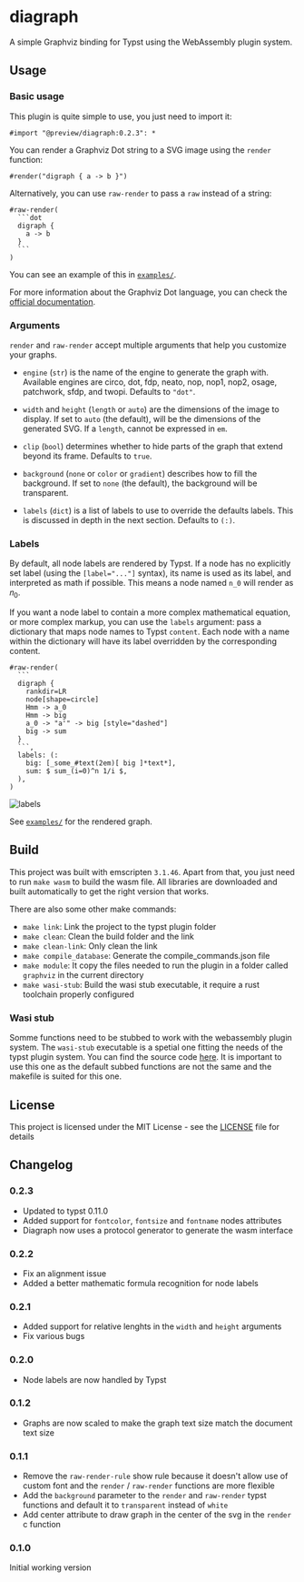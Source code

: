 # diagraph

A simple Graphviz binding for Typst using the WebAssembly plugin system.

## Usage

### Basic usage

<!--EXCLUDE-->
This plugin is quite simple to use, you just need to import it:

```typ
#import "@preview/diagraph:0.2.3": *
```
<!--END-->

You can render a Graphviz Dot string to a SVG image using the `render` function:

```typ
#render("digraph { a -> b }")
```

Alternatively, you can use `raw-render` to pass a `raw` instead of a string:

````typ
#raw-render(
  ```dot
  digraph {
    a -> b
  }
  ```
)
````

You can see an example of this in [`examples/`](https://github.com/Robotechnic/diagraph/tree/main/examples).

For more information about the Graphviz Dot language, you can check the [official documentation](https://graphviz.org/documentation/).

### Arguments

`render` and `raw-render` accept multiple arguments that help you customize your graphs.

- `engine` (`str`) is the name of the engine to generate the graph with. Available engines are circo, dot, fdp, neato, nop, nop1, nop2, osage, patchwork, sfdp, and twopi. Defaults to `"dot"`.

- `width` and `height` (`length` or `auto`) are the dimensions of the image to display. If set to `auto` (the default), will be the dimensions of the generated SVG. If a `length`, cannot be expressed in `em`.

- `clip` (`bool`) determines whether to hide parts of the graph that extend beyond its frame. Defaults to `true`.

- `background` (`none` or `color` or `gradient`) describes how to fill the background. If set to `none` (the default), the background will be transparent.

- `labels` (`dict`) is a list of labels to use to override the defaults labels. This is discussed in depth in the next section. Defaults to `(:)`.

### Labels

By default, all node labels are rendered by Typst. If a node has no explicitly set label (using the `[label="..."]` syntax), its name is used as its label, and interpreted as math if possible. This means a node named `n_0` will render as 𝑛<sub>0</sub>.

If you want a node label to contain a more complex mathematical equation, or more complex markup, you can use the `labels` argument: pass a dictionary that maps node names to Typst `content`. Each node with a name within the dictionary will have its label overridden by the corresponding content.

<!--EXAMPLE(labels)-->
````typ
#raw-render(
  ```
  digraph {
    rankdir=LR
    node[shape=circle]
    Hmm -> a_0
    Hmm -> big
    a_0 -> "a'" -> big [style="dashed"]
    big -> sum
  }
  ```,
  labels: (:
    big: [_some_#text(2em)[ big ]*text*],
    sum: $ sum_(i=0)^n 1/i $,
  ),
)
````
![labels](https://raw.githubusercontent.com/Robotechnic/diagraph/main/imageslabels1.svg)

See [`examples/`](https://github.com/Robotechnic/diagraph/tree/main/examples) for the rendered graph.

<!--EXCLUDE-->
## Build

This project was built with emscripten `3.1.46`. Apart from that, you just need to run `make wasm` to build the wasm file. All libraries are downloaded and built automatically to get the right version that works.

There are also some other make commands:

- `make link`: Link the project to the typst plugin folder
- `make clean`: Clean the build folder and the link
- `make clean-link`: Only clean the link
- `make compile_database`: Generate the compile_commands.json file
- `make module`: It copy the files needed to run the plugin in a folder called `graphviz` in the current directory
- `make wasi-stub`: Build the wasi stub executable, it require a rust toolchain properly configured

### Wasi stub

Somme functions need to be stubbed to work with the webassembly plugin system. The `wasi-stub` executable is a spetial one fitting the needs of the typst plugin system. You can find the source code [here](https://github.com/astrale-sharp/wasm-minimal-protocol/tree/master). It is important to use this one as the default subbed functions are not the same and the makefile is suited for this one.
<!--END-->

## License

This project is licensed under the MIT License - see the [LICENSE](LICENSE) file for details

## Changelog

### 0.2.3

- Updated to typst 0.11.0
- Added support for `fontcolor`, `fontsize` and `fontname` nodes attributes
- Diagraph now uses a protocol generator to generate the wasm interface

### 0.2.2

- Fix an alignment issue
- Added a better mathematic formula recognition for node labels

### 0.2.1

- Added support for relative lenghts in the `width` and `height` arguments
- Fix various bugs

### 0.2.0

- Node labels are now handled by Typst

### 0.1.2

- Graphs are now scaled to make the graph text size match the document text size

### 0.1.1

- Remove the `raw-render-rule` show rule because it doesn't allow use of custom font and the `render` / `raw-render` functions are more flexible
- Add the `background` parameter to the `render` and `raw-render` typst functions and default it to `transparent` instead of `white`
- Add center attribute to draw graph in the center of the svg in the `render` c function

### 0.1.0

Initial working version

